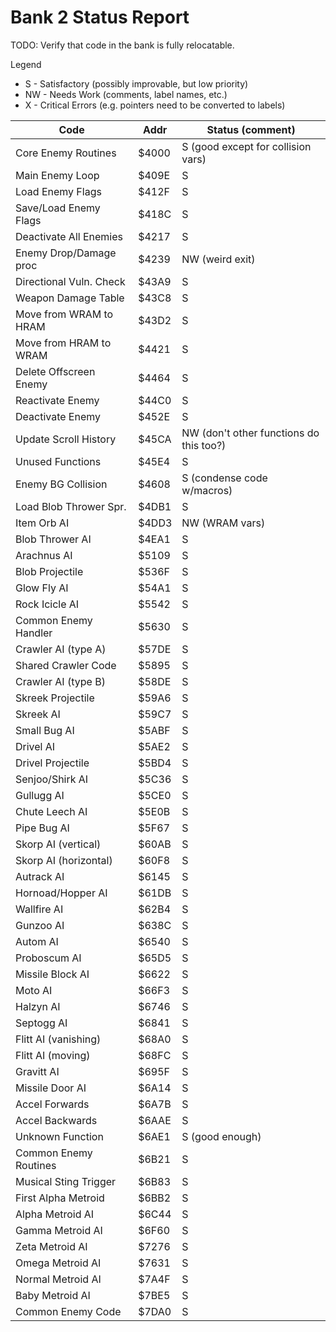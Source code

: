# Bank 2 Status Report

TODO: Verify that code in the bank is fully relocatable.

Legend
- S - Satisfactory (possibly improvable, but low priority)
- NW - Needs Work (comments, label names, etc.)
- X - Critical Errors (e.g. pointers need to be converted to labels)

| Code                    | Addr  | Status (comment)               |
|-------------------------|-------|--------------------------------|
| Core Enemy Routines     | $4000 | S (good except for collision vars) |
| Main Enemy Loop         | $409E | S                              |
| Load Enemy Flags        | $412F | S                              |
| Save/Load Enemy Flags   | $418C | S                              |
| Deactivate All Enemies  | $4217 | S                              |
| Enemy Drop/Damage proc  | $4239 | NW (weird exit)                |
| Directional Vuln. Check | $43A9 | S                              |
| Weapon Damage Table     | $43C8 | S                              |
| Move from WRAM to HRAM  | $43D2 | S                              |
| Move from HRAM to WRAM  | $4421 | S                              |
| Delete Offscreen Enemy  | $4464 | S                              |
| Reactivate Enemy        | $44C0 | S                              |
| Deactivate Enemy        | $452E | S                              |
| Update Scroll History   | $45CA | NW (don't other functions do this too?) |
| Unused Functions        | $45E4 | S                              |
| Enemy BG Collision      | $4608 | S (condense code w/macros)     |
| Load Blob Thrower Spr.  | $4DB1 | S                              |
| Item Orb AI             | $4DD3 | NW (WRAM vars)                 |
| Blob Thrower AI         | $4EA1 | S                              |
| Arachnus AI             | $5109 | S                              |
| Blob Projectile         | $536F | S                              |
| Glow Fly AI             | $54A1 | S                              |
| Rock Icicle AI          | $5542 | S                              |
| Common Enemy Handler    | $5630 | S                              |
| Crawler AI (type A)     | $57DE | S                              |
| Shared Crawler Code     | $5895 | S                              |
| Crawler AI (type B)     | $58DE | S                              |
| Skreek Projectile       | $59A6 | S                              |
| Skreek AI               | $59C7 | S                              |
| Small Bug AI            | $5ABF | S                              |
| Drivel AI               | $5AE2 | S                              |
| Drivel Projectile       | $5BD4 | S                              |
| Senjoo/Shirk AI         | $5C36 | S                              |
| Gullugg AI              | $5CE0 | S                              |
| Chute Leech AI          | $5E0B | S                              |
| Pipe Bug AI             | $5F67 | S                              |
| Skorp AI (vertical)     | $60AB | S                              |
| Skorp AI (horizontal)   | $60F8 | S                              |
| Autrack AI              | $6145 | S                              |
| Hornoad/Hopper AI       | $61DB | S                              |
| Wallfire AI             | $62B4 | S                              |
| Gunzoo AI               | $638C | S                              |
| Autom AI                | $6540 | S                              |
| Proboscum AI            | $65D5 | S                              |
| Missile Block AI        | $6622 | S                              |
| Moto AI                 | $66F3 | S                              |
| Halzyn AI               | $6746 | S                              |
| Septogg AI              | $6841 | S                              |
| Flitt AI (vanishing)    | $68A0 | S                              |
| Flitt AI (moving)       | $68FC | S                              |
| Gravitt AI              | $695F | S                              |
| Missile Door AI         | $6A14 | S                              |
| Accel Forwards          | $6A7B | S                              |
| Accel Backwards         | $6AAE | S                              |
| Unknown Function        | $6AE1 | S (good enough)                |
| Common Enemy Routines   | $6B21 | S                              |
| Musical Sting Trigger   | $6B83 | S                              |
| First Alpha Metroid     | $6BB2 | S                              |
| Alpha Metroid AI        | $6C44 | S                              |
| Gamma Metroid AI        | $6F60 | S                              |
| Zeta Metroid AI         | $7276 | S                              |
| Omega Metroid AI        | $7631 | S                              |
| Normal Metroid AI       | $7A4F | S                              |
| Baby Metroid AI         | $7BE5 | S                              |
| Common Enemy Code       | $7DA0 | S                              |
